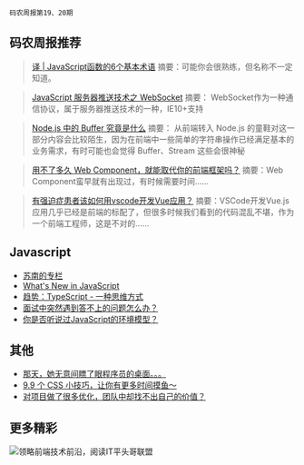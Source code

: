 `码农周报第19、20期`

码农周报推荐
-------

>  [译 | JavaScript函数的6个基本术语](https://mp.weixin.qq.com/s/BAiXYTUltUvcJSjwlb1xtA)
> 摘要：可能你会很熟练，但名称不一定知道。

>  [JavaScript 服务器推送技术之 WebSocket](https://mp.weixin.qq.com/s/HoEDsf7VXxbR00fxShbeGQ)
> 摘要： WebSocket作为一种通信协议，属于服务器推送技术的一种，IE10+支持

>  [Node.js 中的 Buffer 究竟是什么](https://juejin.im/post/5d3a3b8ff265da1b8d166323)
> 摘要： 从前端转入 Node.js 的童鞋对这一部分内容会比较陌生，因为在前端中一些简单的字符串操作已经满足基本的业务需求，有时可能也会觉得 Buffer、Stream 这些会很神秘

>  [用不了多久 Web Component，就能取代你的前端框架吗？](https://mp.weixin.qq.com/s/HWXQ2zmU5jxzCqKLWNN0Ww)
> 摘要：Web Component蛮早就有出现过，有时候需要时间……

>  [有强迫症患者该如何用vscode开发Vue应用？](https://mp.weixin.qq.com/s/bEZ_VuzFaEPyY7WWzYcTjQ)
> 摘要：VSCode开发Vue.js应用几乎已经是前端的标配了，但很多时候我们看到的代码混乱不堪，作为一个前端工程师，这是不对的……


Javascript
-------
+ [苏南的专栏](https://susouth.com/)
+ [What's New in JavaScript](https://mp.weixin.qq.com/s/JlzusBPIPGE3qNbT-ry_QQ)
+ [趋势：TypeScript - 一种思维方式](https://mp.weixin.qq.com/s/H4pgOYK1mNUy8SUi1bXPIQ)
+ [面试中突然遇到答不上的问题怎么办？](https://mp.weixin.qq.com/s/-SIx2QTgJn2Ght7cZ49YjA)
+ [你是否听说过JavaScript的环境模型？](https://mp.weixin.qq.com/s/Zeds-GZCn30btoU7ACwltQ)

其他
-------

+ [那天，她无意间瞟了眼程序员的桌面。。。](https://mp.weixin.qq.com/s/uJlA8WK7JLW4Pmxzot_PCw)
+ [9.9 个 CSS 小技巧，让你有更多时间摸鱼～](https://mp.weixin.qq.com/s/KR0cvlLoUk4CrenOpuoimQ)
+ [对项目做了很多优化，团队中却找不出自己的价值？](https://mp.weixin.qq.com/s/hpmwgcnkuW40G75BEZ_99Q)

更多精彩
-------

![领略前端技术前沿，阅读IT平头哥联盟](https://user-images.githubusercontent.com/18324563/70604044-d2df1800-1c32-11ea-9fcd-dd6cd1740cd8.png)





